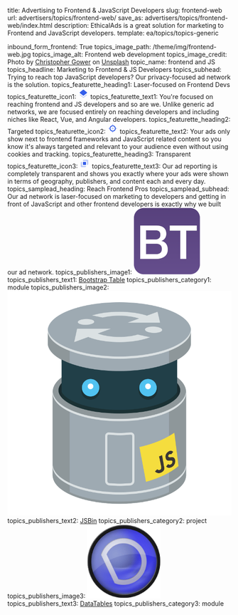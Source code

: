 title: Advertising to Frontend & JavaScript Developers
slug: frontend-web
url: advertisers/topics/frontend-web/
save_as: advertisers/topics/frontend-web/index.html
description: EthicalAds is a great solution for marketing to Frontend and JavaScript developers.
template: ea/topics/topics-generic

inbound_form_frontend: True
topics_image_path: /theme/img/frontend-web.jpg
topics_image_alt: Frontend web development
topics_image_credit: Photo by <a href="https://unsplash.com/@cgower?utm_source=unsplash&utm_medium=referral&utm_content=creditCopyText">Christopher Gower</a> on <a href="https://unsplash.com/s/photos/web-developer?utm_source=unsplash&utm_medium=referral&utm_content=creditCopyText">Unsplash</a>
topic_name: frontend and JS
topics_headline: Marketing to Frontend & JS Developers
topics_subhead: Trying to reach top JavaScript developers? Our privacy-focused ad network is the solution.
topics_featurette_heading1: Laser-focused on Frontend Devs
topics_featurette_icon1: <svg width="24" height="24" viewBox="0 0 24 24" xmlns="http://www.w3.org/2000/svg"><g fill="none" fill-rule="evenodd"><path d="M0 0h24v24H0z"></path><path d="M12.934 16.072l6.426-5.116.158-.125a1.5 1.5 0 00.003-2.35l-6.587-5.238a1.5 1.5 0 00-1.868 0L4.475 8.485a1.5 1.5 0 00-.001 2.347l.156.124 6.436 5.117a1.5 1.5 0 001.868 0z" fill="#335EEA"></path><path d="M11.056 18.67l-5.72-4.547a.903.903 0 00-1.276.154.91.91 0 00.166 1.279l6.861 5.247a1.5 1.5 0 001.823 0l6.858-5.243a.915.915 0 00.167-1.288.91.91 0 00-1.286-.155l-5.725 4.554a1.5 1.5 0 01-1.868 0z" fill="#335EEA" opacity=".3"></path></g></svg>
topics_featurette_text1: You're focused on reaching frontend and JS developers and so are we. Unlike generic ad networks, we are focused entirely on reaching developers and including niches like React, Vue, and Angular developers.
topics_featurette_heading2: Targeted
topics_featurette_icon2: <svg width="24" height="24" viewBox="0 0 24 24" xmlns="http://www.w3.org/2000/svg"><g fill="none" fill-rule="evenodd"><path d="M0 0h24v24H0z"></path><path d="M19 11h2a1 1 0 010 2h-2a1 1 0 010-2zM3 11h2a1 1 0 010 2H3a1 1 0 010-2zm9-9a1 1 0 011 1v2a1 1 0 01-2 0V3a1 1 0 011-1zm0 16a1 1 0 011 1v2a1 1 0 01-2 0v-2a1 1 0 011-1z" fill="#335EEA" opacity=".3"></path><circle fill="#335EEA" opacity=".3" cx="12" cy="12" r="2"></circle><path d="M12 17a5 5 0 100-10 5 5 0 000 10zm0 2a7 7 0 110-14 7 7 0 010 14z" fill="#335EEA"></path></g></svg>
topics_featurette_text2: Your ads only show next to frontend frameworks and JavaScript related content so you know it's always targeted and relevant to your audience even without using cookies and tracking.
topics_featurette_heading3: Transparent
topics_featurette_icon3: <svg width="24" height="24" viewBox="0 0 24 24" xmlns="http://www.w3.org/2000/svg"><g fill="none" fill-rule="evenodd"><path d="M0 0h24v24H0z"></path><path d="M6 9v6a3 3 0 003 3h6v.818C15 20.232 14.232 21 12.818 21H5.182C3.768 21 3 20.232 3 18.818v-7.636C3 9.768 3.768 9 5.182 9H6zm11 7v-6a3 3 0 00-3-3H8v-.818C8 4.768 8.768 4 10.182 4h7.636C19.232 4 20 4.768 20 6.182v7.636C20 15.232 19.232 16 17.818 16H17z" fill="#335EEA" opacity=".3"></path><path d="M9.273 9h4.454C14.552 9 15 9.448 15 10.273v4.454c0 .825-.448 1.273-1.273 1.273H9.273C8.448 16 8 15.552 8 14.727v-4.454C8 9.448 8.448 9 9.273 9z" fill="#335EEA"></path></g></svg>
topics_featurette_text3: Our ad reporting is completely transparent and shows you exactly where your ads were shown in terms of geography, publishers, and content each and every day.
topics_samplead_heading: Reach Frontend Pros
topics_samplead_subhead: Our ad network is laser-focused on marketing to developers and getting in front of JavaScript and other frontend developers is exactly why we built our ad network.
topics_publishers_image1: <img src="/theme/img/topics-publishers/bootstraptable.png" alt="Bootstrap Table">
topics_publishers_text1: <a href="https://bootstrap-table.com/">Bootstrap Table</a>
topics_publishers_category1: module
topics_publishers_image2: <img src="/theme/img/topics-publishers/jsbin.svg" alt="JSBin">
topics_publishers_text2: <a href="https://jsbin.com/">JSBin</a>
topics_publishers_category2: project
topics_publishers_image3: <img src="/theme/img/topics-publishers/datatablesnet.png" alt="DataTables">
topics_publishers_text3: <a href="https://datatables.net/">DataTables</a>
topics_publishers_category3: module
